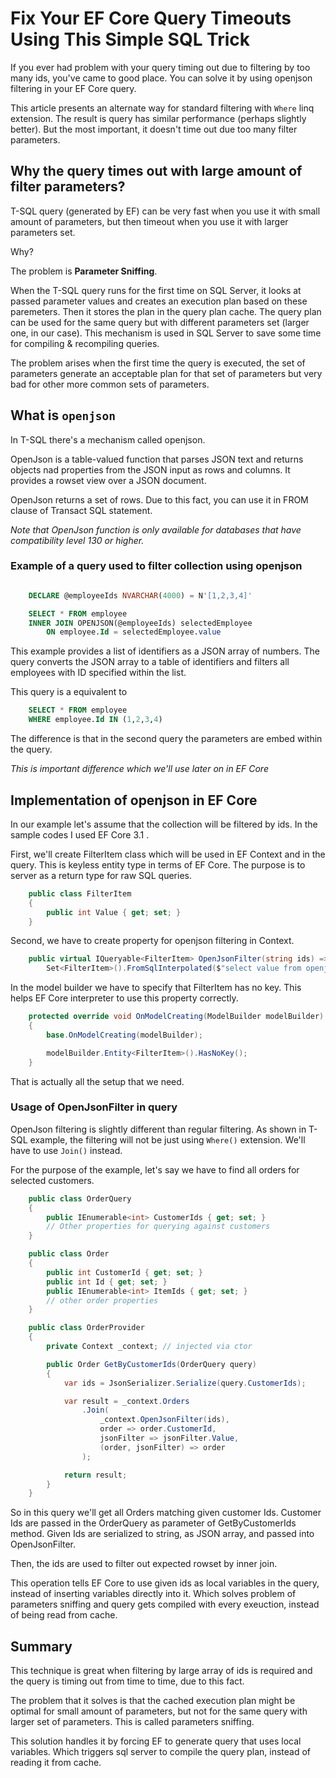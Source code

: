 # Fix Your EF Core Query Timeouts Using This Simple SQL Trick

If you ever had problem with your query timing out due to filtering by too many ids, you've came to good place.
You can solve it by using openjson filtering in your EF Core query.

This article presents an alternate way for standard filtering with `Where` linq extension.
The result is query has similar performance (perhaps slightly better). But the most important, it doesn't time out due too many filter parameters.

## Why the query times out with large amount of filter parameters?

T-SQL query (generated by EF) can be very fast when you use it with small amount of parameters, but then timeout when you use it with larger parameters set.

Why?

The problem is **Parameter Sniffing**.

When the T-SQL query runs for the first time on SQL Server, it looks at passed parameter values and creates an execution plan based on these paremeters. Then it stores the plan in the query plan cache. The query plan can be used for the same query but with different parameters set (larger one, in our case). This mechanism is used in SQL Server to save some time for compiling & recompiling queries.

The problem arises when the first time the query is executed, the set of parameters generate an acceptable plan for that set of parameters but very bad for other more common sets of parameters.

## What is `openjson`

In T-SQL there's a mechanism called openjson.

OpenJson is a table-valued function that parses JSON text and returns objects nad properties from the JSON input as rows and columns.
It provides a rowset view over a JSON document.

OpenJson returns a set of rows. Due to this fact, you can use it in FROM clause of Transact SQL statement.

_Note that OpenJson function is only available for databases that have compatibility level 130 or higher._

### Example of a query used to filter collection using openjson

```SQL

    DECLARE @employeeIds NVARCHAR(4000) = N'[1,2,3,4]'

    SELECT * FROM employee
    INNER JOIN OPENJSON(@employeeIds) selectedEmployee
        ON employee.Id = selectedEmployee.value

```

This example provides a list of identifiers as a JSON array of numbers.
The query converts the JSON array to a table of identifiers and filters all employees with ID specified within the list.

This query is a equivalent to

```SQL
    SELECT * FROM employee
    WHERE employee.Id IN (1,2,3,4)
```

The difference is that in the second query the parameters are embed within the query.

_This is important difference which we'll use later on in EF Core_

## Implementation of openjson in EF Core

In our example let's assume that the collection will be filtered by ids.
In the sample codes I used EF Core 3.1 .

First, we'll create FilterItem class which will be used in EF Context and in the query.
This is keyless entity type in terms of EF Core.
The purpose is to server as a return type for raw SQL queries.

```c#
    public class FilterItem
    {
        public int Value { get; set; }
    }
```

Second, we have to create property for openjson filtering in Context.

```c#
    public virtual IQueryable<FilterItem> OpenJsonFilter(string ids) =>
        Set<FilterItem>().FromSqlInterpolated($"select value from openjson( {ids} )");
```

In the model builder we have to specify that FilterItem has no key.
This helps EF Core interpreter to use this property correctly.

```c#
    protected override void OnModelCreating(ModelBuilder modelBuilder)
    {
        base.OnModelCreating(modelBuilder);

        modelBuilder.Entity<FilterItem>().HasNoKey();
    }
```

That is actually all the setup that we need.

### Usage of OpenJsonFilter in query

OpenJson filtering is slightly different than regular filtering. As shown in T-SQL example, the filtering will not be just using `Where()` extension. We'll have to use `Join()` instead.

For the purpose of the example, let's say we have to find all orders for selected customers.

```c#
    public class OrderQuery
    {
        public IEnumerable<int> CustomerIds { get; set; }
        // Other properties for querying against customers
    }

    public class Order
    {
        public int CustomerId { get; set; }
        public int Id { get; set; }
        public IEnumerable<int> ItemIds { get; set; }
        // other order properties
    }

    public class OrderProvider
    {
        private Context _context; // injected via ctor

        public Order GetByCustomerIds(OrderQuery query)
        {
            var ids = JsonSerializer.Serialize(query.CustomerIds);

            var result = _context.Orders
                .Join(
                    _context.OpenJsonFilter(ids),
                    order => order.CustomerId,
                    jsonFilter => jsonFilter.Value,
                    (order, jsonFilter) => order
                );

            return result;
        }
    }
```

So in this query we'll get all Orders matching given customer Ids.
Customer Ids are passed in the OrderQuery as parameter of GetByCustomerIds method.
Given Ids are serialized to string, as JSON array, and passed into OpenJsonFilter.

Then, the ids are used to filter out expected rowset by inner join.

This operation tells EF Core to use given ids as local variables in the query, instead of inserting variables directly into it. Which solves problem of parameters sniffing and query gets compiled with every exeuction, instead of being read from cache.

## Summary

This technique is great when filtering by large array of ids is required and the query is timing out from time to time, due to this fact.

The problem that it solves is that the cached execution plan might be optimal for small amount of parameters, but not for the same query with larger set of parameters. This is called parameters sniffing.

This solution handles it by forcing EF to generate query that uses local variables. Which triggers sql server to compile the query plan, instead of reading it from cache.
